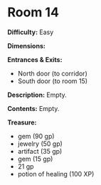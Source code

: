 # Room 14

**Difficulty:** Easy

**Dimensions:** 

**Entrances & Exits:**
- North door (to corridor)
- South door (to room 15)

**Description:**
Empty.

**Contents:**
Empty.

**Treasure:**
- gem (90 gp)
- jewelry (50 gp)
- artifact (35 gp)
- gem (15 gp)
- 21 gp
- potion of healing (100 XP)